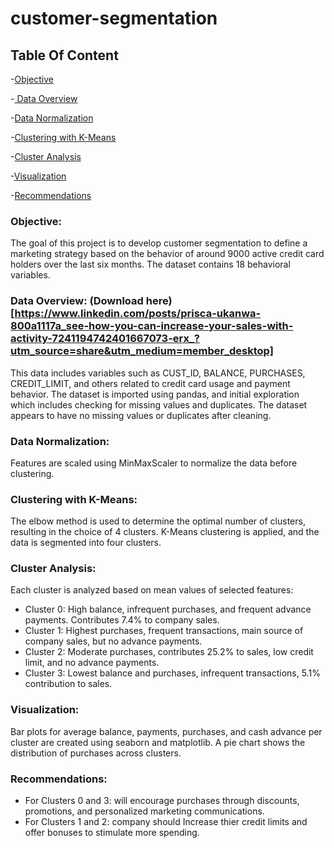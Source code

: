 # customer-segmentation

## Table Of Content
-[Objective](Objective)

-[ Data Overview](data-overview)

-[Data Normalization](data-normalization)

-[Clustering with K-Means](clustering-with-k-means)

-[Cluster Analysis](cluster-analysis)

-[Visualization](visualization)

-[Recommendations](recommendations)


### Objective:
The goal of this project is  to develop customer segmentation to define a marketing strategy based on 
the behavior of around 9000 active credit card holders over the last six months.
The dataset contains 18 behavioral variables.

### Data Overview: (Download here)[https://www.linkedin.com/posts/prisca-ukanwa-800a1117a_see-how-you-can-increase-your-sales-with-activity-7241194742401667073-erx_?utm_source=share&utm_medium=member_desktop]
This  data includes variables such as CUST_ID, BALANCE, PURCHASES, CREDIT_LIMIT, and others related to credit card usage and payment behavior.
The dataset is imported using pandas, and
initial exploration which includes checking for missing values and duplicates. 
The dataset appears to have no missing values or duplicates after cleaning.

### Data Normalization:
Features are scaled using MinMaxScaler to normalize the data before clustering.

### Clustering with K-Means:
The elbow method is used to determine the optimal number of clusters, resulting in the choice of 4 clusters.
K-Means clustering is applied, and the data is segmented into four clusters.

### Cluster Analysis:
Each cluster is analyzed based on mean values of selected features:
- Cluster 0: High balance, infrequent purchases, and frequent advance payments. Contributes 7.4% to company sales.
- Cluster 1: Highest purchases, frequent transactions, main source of company sales, but no advance payments.
- Cluster 2: Moderate purchases, contributes 25.2% to sales, low credit limit, and no advance payments.
- Cluster 3: Lowest balance and purchases, infrequent transactions, 5.1% contribution to sales.

### Visualization:
Bar plots for average balance, payments, purchases, and cash advance per cluster are created using seaborn and matplotlib.
A pie chart shows the distribution of purchases across clusters.

### Recommendations:
- For Clusters 0 and 3: will encourage purchases through discounts, promotions, and personalized marketing communications.
- For Clusters 1 and 2: company should Increase thier credit limits and offer bonuses to stimulate more spending.
